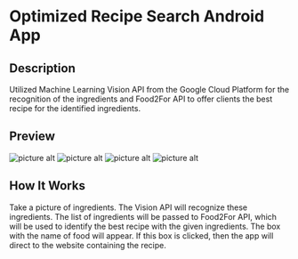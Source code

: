 # Optimized Recipe Search Android App
## Description ##
Utilized Machine Learning Vision API from the Google Cloud Platform for the recognition of the ingredients and Food2For API to offer clients the best recipe for the identified ingredients.
## Preview ##
![picture alt](https://challengepost-s3-challengepost.netdna-ssl.com/photos/production/software_photos/000/579/755/datas/gallery.jpg)
![picture alt](https://challengepost-s3-challengepost.netdna-ssl.com/photos/production/software_photos/000/579/752/datas/gallery.jpg)
![picture alt](https://challengepost-s3-challengepost.netdna-ssl.com/photos/production/software_photos/000/579/754/datas/gallery.jpg)
![picture alt](https://challengepost-s3-challengepost.netdna-ssl.com/photos/production/software_photos/000/579/756/datas/gallery.jpg)
## How It Works ##
Take a picture of ingredients. The Vision API will recognize these ingredients. The list of ingredients will be passed to Food2For API, which will be used to identify the best recipe with the given ingredients. The box with the name of food will appear. If this box is clicked, then the app will direct to the website containing the recipe. 

